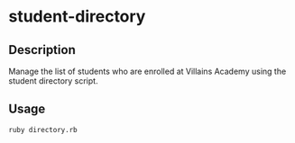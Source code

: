# student-directory

## Description

Manage the list of students who are enrolled at Villains Academy using the student directory script.

## Usage

```shell
ruby directory.rb
```

